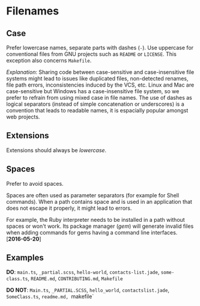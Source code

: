 # Filenames

## Case

Prefer lowercase names, separate parts with dashes (`-`).
Use uppercase for conventional files from GNU projects such as `README` or
`LICENSE`. This exception also concerns `Makefile`.

_Explanation_: Sharing code between case-sensitive and case-insensitive file systems might lead to issues like
 duplicated files, non-detected renames, file path errors, inconsistencies induced by the VCS, etc. Linux and Mac are case-sensitive
 but Windows has a case-insensitive file system, so we prefer to refrain from using mixed case in file names. The use
 of dashes as logical separators (instead of simple concatenation or underscores) is a convention that leads to readable names,
 it is espacially popular amongst web projects.

## Extensions

Extensions should always be _lowercase_.

## Spaces

Prefer to avoid spaces.

Spaces are often used as parameter separators (for example for Shell commands).
When a path contains space and is used in an application that does not escape
it properly, it might lead to errors.

For example, the Ruby interpreter needs to be installed in a path without
spaces or won't work. Its package manager (_gem_) will generate invalid
files when adding commands for gems having a command line interfaces.
[**2016-05-20**]

## Examples

__DO__: `main.ts`, `_partial.scss`, `hello-world`, `contacts-list.jade`, `some-class.ts`, `README.md`, `CONTRIBUTING.md`, `Makefile`

__DO NOT__: `Main.ts`, `_PARTIAL.SCSS`, `hello_world`, `contactslist.jade`, `SomeClass.ts`, `readme.md, `makefile`


[GNU Standards]: https://www.gnu.org/prep/standards/standards.html#Releases
